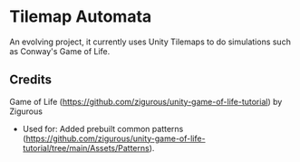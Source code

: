 # Tilemap Automata
An evolving project, it currently uses Unity Tilemaps to do simulations such as Conway's Game of Life.

## Credits
Game of Life (https://github.com/zigurous/unity-game-of-life-tutorial) by Zigurous
- Used for: Added prebuilt common patterns (https://github.com/zigurous/unity-game-of-life-tutorial/tree/main/Assets/Patterns).
